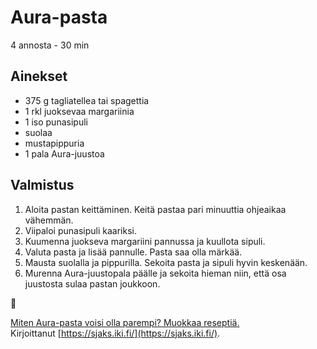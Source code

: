 # Aura-pasta
4 annosta - 30 min


## Ainekset
- 375 g tagliatellea tai spagettia
- 1 rkl juoksevaa margariinia
- 1 iso punasipuli
- suolaa
- mustapippuria
- 1 pala Aura-juustoa


## Valmistus
1. Aloita pastan keittäminen. Keitä pastaa pari minuuttia ohjeaikaa vähemmän.
2. Viipaloi punasipuli kaariksi.
3. Kuumenna juokseva margariini pannussa ja kuullota sipuli.
4. Valuta pasta ja lisää pannulle. Pasta saa olla märkää.
5. Mausta suolalla ja pippurilla. Sekoita pasta ja sipuli hyvin keskenään.
6. Murenna Aura-juustopala päälle ja sekoita hieman niin, että osa juustosta sulaa pastan joukkoon.

🥛

[Miten Aura-pasta voisi olla parempi? Muokkaa reseptiä.](https://github.com/sjaks/cookbook/edit/master/src/aurapasta.md)  
Kirjoittanut [https://sjaks.iki.fi/](https://sjaks.iki.fi/).